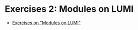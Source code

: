 # Exercises 2: Modules on LUMI

<!--
Exercises will be made available during the course
-->

- [Exercises on "Modules on LUMI"](E04-Modules.md)
